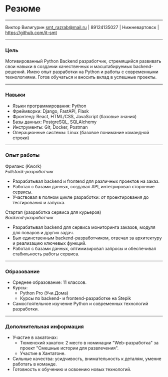 # Резюме

---

Виктор Вилигурин
smt_razrab@mail.ru | 89124135027 | Нижневартовск | https://github.com/it-smt

---

### Цель  
Мотивированный Python Backend разработчик, стремящийся развивать свои навыки в создании качественных и масштабируемых backend-решений. Имею опыт разработки на Python и работы с современными технологиями. Готов обучаться и вносить вклад в успешные проекты.

---

### Навыки  
- Языки программирования: Python  
- Фреймворки: Django, FastAPI, Flask  
- Фронтенд: React, HTML/CSS, JavaScript (базовые знания)  
- Базы данных: PostgreSQL, SQLAlchemy  
- Инструменты: Git, Docker, Postman  
- Операционные системы: Linux (базовое понимание командной строки)  

---

### Опыт работы  
Фриланс (Kwork)  
*Fullstack-разработчик* 
- Разрабатывал backend и frontend для различных проектов на заказ.  
- Работал с базами данных, создавал API, интегрировал сторонние сервисы.  
- Участвовал в полном цикле разработки: от проектирования до тестирования и запуска.  

Стартап (разработка сервиса для курьеров)  
*Backend-разработчик* 
- Разрабатывал backend для сервиса мониторинга заказов, модуля для поваров и других задач.  
- Был единственным backend-разработчиком, отвечал за архитектуру и реализацию ключевых функций.  
- Работал с базами данных, оптимизировал запросы и обеспечивал стабильность работы сервиса.  

---

### Образование  
- Среднее образование: 11 классов.  
- Курсы:  
  - Python Pro (Учи.Дома)  
  - Курсы по backend- и frontend-разработке на Stepik  
- Самостоятельное изучение Python и современных технологий разработки.  

---

### Дополнительная информация  
- Участие в хакатонах:  
  - Тюменский хакатон: 2 место в номинации "Web-разработка" за проект "Смешные истории для развлечения".  
  - Участие в Хантатоне.  
- Сильные качества: усидчивость, внимательность к деталям, умение работать в команде.  
- Готовность к обучению и освоению новых технологий.
